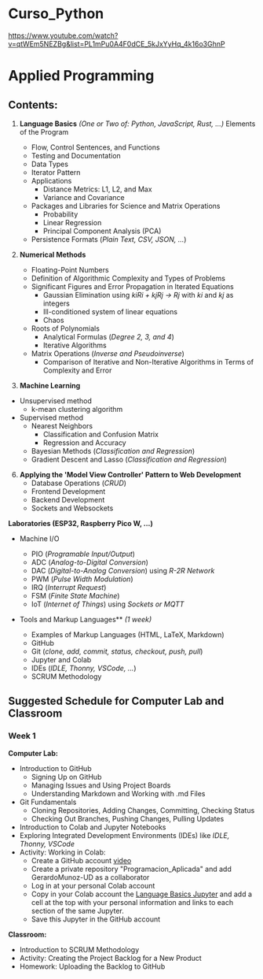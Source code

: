 # Curso_Python
https://www.youtube.com/watch?v=qtWEm5NEZBg&list=PL1mPu0A4F0dCE_5kJxYyHq_4k16o3GhnP
# Applied Programming

## Contents:


1. **Language Basics** *(One or Two of: Python, JavaScript, Rust, ...)*
   Elements of the Program
     - Flow, Control Sentences, and Functions
     - Testing and Documentation
     - Data Types
     - Iterator Pattern
     - Applications
       - Distance Metrics: L1, L2, and Max 
       - Variance and Covariance
   - Packages and Libraries for Science and Matrix Operations
     - Probability
     - Linear Regression
     - Principal Component Analysis (PCA)
   - Persistence Formats (*Plain Text, CSV, JSON, ...*)
   
3. **Numerical Methods**
   - Floating-Point Numbers
   - Definition of Algorithmic Complexity and Types of Problems
   - Significant Figures and Error Propagation in Iterated Equations
     - Gaussian Elimination using *kiRi + kjRj -> Rj* with *ki* and *kj* as integers
     - Ill-conditioned system of linear equations
     - Chaos
   - Roots of Polynomials
     - Analytical Formulas (*Degree 2, 3, and 4*)
     - Iterative Algorithms
   - Matrix Operations (*Inverse and Pseudoinverse*)
     - Comparison of Iterative and Non-Iterative Algorithms in Terms of Complexity and Error
   
4. **Machine Learning** 
  - Unsupervised method
     - k-mean clustering algorithm
  - Supervised method 
     - Nearest Neighbors
       - Classification and Confusion Matrix
       - Regression and Accuracy
     - Bayesian Methods (*Classification and Regression*)
     - Gradient Descent and Lasso (*Classification and Regression*)
   
6. **Applying the 'Model View Controller' Pattern to Web Development**
   - Database Operations (*CRUD*)
   - Frontend Development
   - Backend Development
   - Sockets and Websockets
   
**Laboratories (ESP32, Raspberry Pico W, ...)**
- Machine I/O
  - PIO (*Programable Input/Output*)
  - ADC (*Analog-to-Digital Conversion*)
  - DAC (*Digital-to-Analog Conversion*) using *R-2R Network*
  - PWM (*Pulse Width Modulation*)
  - IRQ (*Interrupt Request*)
  - FSM (*Finite State Machine*)
  - IoT (*Internet of Things*) using *Sockets or MQTT*

- Tools and Markup Languages** *(1 week)*
   - Examples of Markup Languages (HTML, LaTeX, Markdown)
   - GitHub
   - Git (*clone, add, commit, status, checkout, push, pull*)
   - Jupyter and Colab
   - IDEs (*IDLE, Thonny, VSCode, ...*)
   - SCRUM Methodology
   

## Suggested Schedule for Computer Lab and Classroom

### Week 1

**Computer Lab:**
- Introduction to GitHub
  - Signing Up on GitHub
  - Managing Issues and Using Project Boards
  - Understanding Markdown and Working with .md Files
- Git Fundamentals
  - Cloning Repositories, Adding Changes, Committing, Checking Status
  - Checking Out Branches, Pushing Changes, Pulling Updates
- Introduction to Colab and Jupyter Notebooks
- Exploring Integrated Development Environments (IDEs) like *IDLE, Thonny, VSCode*
- Activity: Working in Colab:
  - Create a GitHub account [video](https://youtu.be/_UfQaa7KWZ8)
  - Create a private repository "Programacion_Aplicada" and add GerardoMunoz-UD as a collaborator
  - Log in at your personal Colab account    
  - Copy in your Colab account the [Language Basics Jupyter](https://github.com/GerardoMunoz/Curso_Python/blob/main/PA_01_Elementos_del_lenguaje.ipynb) and add a cell at the top with your personal information and links to each section of the same Jupyter.
  - Save this Jupyter in the GitHub account

**Classroom:**
- Introduction to SCRUM Methodology
- Activity: Creating the Project Backlog for a New Product
- Homework: Uploading the Backlog to GitHub
